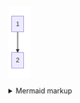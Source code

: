 <!-- generated by mermaid compile action - START -->
![~mermaid diagram 1~](/output/test_2-md-1.png)
<details>
  <summary>Mermaid markup</summary>

```mermaid
graph TD;
    3-->2
```

</details>
<!-- generated by mermaid compile action - END -->
